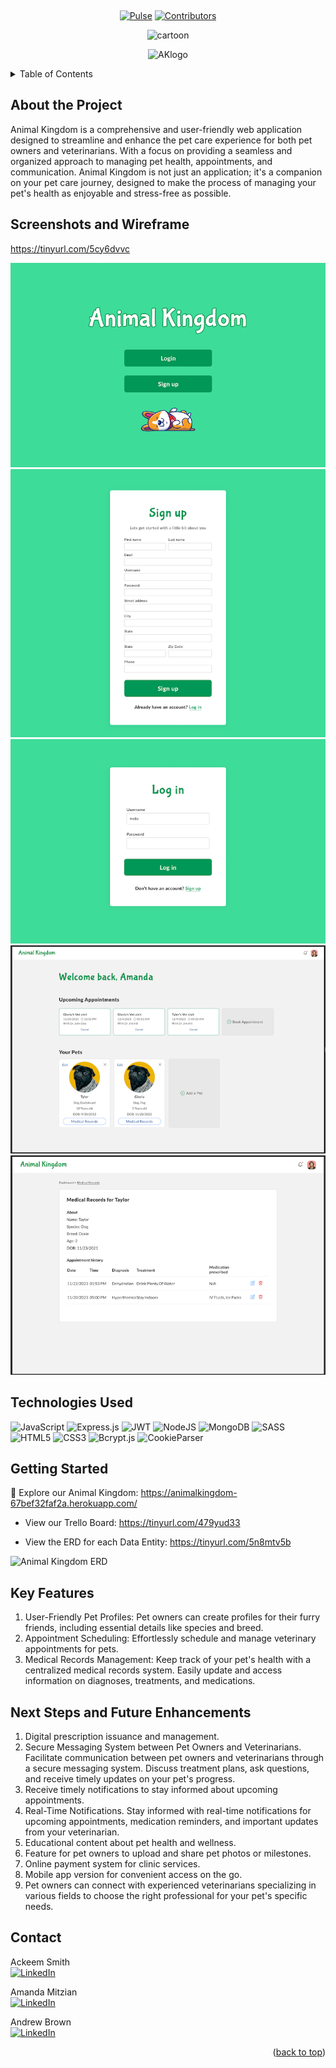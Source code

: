 <a name="readme-top"></a>

[contributors-shield]: https://img.shields.io/badge/contributors-_3-green?style=for-the-badge
[contributors-url]: https://github.com/smackeem/Animal_Kingdom_Project_2/graphs/contributors
[pulse-shield]: https://img.shields.io/badge/pulse-_%E2%9C%94-green?style=for-the-badge
[pulse-url]: https://github.com/smackeem/Animal_Kingdom_Project_2/pulse/monthly

<br />
<div align="center">
    
  [![Pulse][pulse-shield]][pulse-url]
  [![Contributors][contributors-shield]][contributors-url]

  ![cartoon](https://github.com/smackeem/Animal_Kingdom_Project_2/assets/51036021/90e4230a-b65f-46cd-b82a-804ebdbaaeb7)
  
  ![AKlogo](https://github.com/smackeem/Animal_Kingdom_Project_2/assets/51036021/fbd2ec1c-1c08-48cf-9484-733202fed939)

</div>

<!-- TABLE OF CONTENTS -->
<details>
    <summary>Table of Contents</summary>
    <ul>
        <li><a href="#about-the-project">About The Project</a></li>
        <li><a href="#screenshots-and-wireframe">Screenshots and Wireframe</a></li>
        <li><a href="#technologies-used">Technologies Used</a></li>
        <li><a href="#getting-started">Getting Started</a></li>
        <li><a href="#key-features">Key Features</a></li>
        <li><a href="#next-steps-and-future-enhancements">Next Steps and Future Enhancements</a></li>
        <li><a href="#contact">Contact</a></li>
    </ul>
</details>

## About the Project
Animal Kingdom is a comprehensive and user-friendly web application designed to streamline and enhance the pet care experience for both pet owners and veterinarians. With a focus on providing a seamless and organized approach to managing pet health, appointments, and communication. Animal Kingdom is not just an application; it's a companion on your pet care journey, designed to make the process of managing your pet's health as enjoyable and stress-free as possible.

## Screenshots and Wireframe
https://tinyurl.com/5cy6dvvc

![](./screenshots/landing-page.png)
![](./screenshots/signup.png)
![](./screenshots/login.png)
![](./screenshots/home.png)
![](./screenshots/medical-records.png)


## Technologies Used
![JavaScript](https://img.shields.io/badge/javascript-%23323330.svg?style=for-the-badge&logo=javascript&logoColor=%23F7DF1E)
![Express.js](https://img.shields.io/badge/express.js-%23404d59.svg?style=for-the-badge&logo=express&logoColor=%2361DAFB)
![JWT](https://img.shields.io/badge/JWT-black?style=for-the-badge&logo=JSON%20web%20tokens)
![NodeJS](https://img.shields.io/badge/node.js-6DA55F?style=for-the-badge&logo=node.js&logoColor=white)
![MongoDB](https://img.shields.io/badge/MongoDB-%234ea94b.svg?style=for-the-badge&logo=mongodb&logoColor=white)
![SASS](https://img.shields.io/badge/SASS-hotpink.svg?style=for-the-badge&logo=SASS&logoColor=white)
![HTML5](https://img.shields.io/badge/html5-%23E34F26.svg?style=for-the-badge&logo=html5&logoColor=white)
![CSS3](https://img.shields.io/badge/css3-%231572B6.svg?style=for-the-badge&logo=css3&logoColor=white)
![Bcrypt.js](https://img.shields.io/badge/Bcrypt.js-darkred?style=for-the-badge)
![CookieParser](https://img.shields.io/badge/CookieParser-%20purple?style=for-the-badge)


## Getting Started
🚀 Explore our Animal Kingdom: https://animalkingdom-67bef32faf2a.herokuapp.com/

* View our Trello Board: https://tinyurl.com/479yud33

* View the ERD for each Data Entity: https://tinyurl.com/5n8mtv5b

![Animal Kingdom ERD](https://github.com/smackeem/Animal_Kingdom_Project_2/assets/43871798/2eac32cd-b6d5-4684-b1da-0970baa03164)


## Key Features
1. User-Friendly Pet Profiles:
   Pet owners can create profiles for their furry friends, including essential details like species and breed.
2. Appointment Scheduling:
   Effortlessly schedule and manage veterinary appointments for pets. 
3. Medical Records Management:
   Keep track of your pet's health with a centralized medical records system. Easily update and access information on diagnoses, treatments, and medications.
   
## Next Steps and Future Enhancements
1. Digital prescription issuance and management.
2. Secure Messaging System between Pet Owners and Veterinarians. Facilitate communication between pet owners and veterinarians through a secure messaging system. Discuss treatment plans, ask questions, and receive timely updates on your pet's progress.
3. Receive timely notifications to stay informed about upcoming appointments.
4.  Real-Time Notifications. Stay informed with real-time notifications for upcoming appointments, medication reminders, and important updates from your veterinarian.
5. Educational content about pet health and wellness.
6. Feature for pet owners to upload and share pet photos or milestones.
7. Online payment system for clinic services.
8. Mobile app version for convenient access on the go.
9. Pet owners can connect with experienced veterinarians specializing in various fields to choose the right professional for your pet's specific needs.

## Contact
Ackeem Smith </br>
[![LinkedIn](https://img.shields.io/badge/linkedin-%230077B5.svg?style=for-the-badge&logo=linkedin&logoColor=white)](https://www.linkedin.com/in/smackeem/)

Amanda Mitzian </br>
[![LinkedIn](https://img.shields.io/badge/linkedin-%230077B5.svg?style=for-the-badge&logo=linkedin&logoColor=white)](https://www.linkedin.com/in/amanda-mitzian/)

Andrew Brown </br>
[![LinkedIn](https://img.shields.io/badge/linkedin-%230077B5.svg?style=for-the-badge&logo=linkedin&logoColor=white)](https://www.linkedin.com/in/brown-k-andrew/)

<p align="right">(<a href="#readme-top">back to top</a>)</p>



